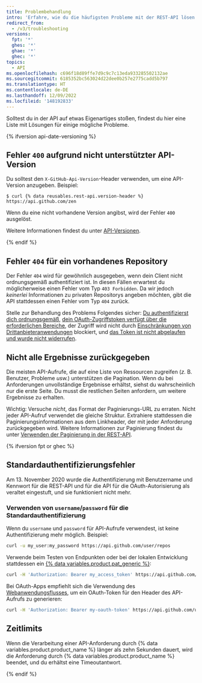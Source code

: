 ```yaml
---
title: Problembehandlung
intro: 'Erfahre, wie du die häufigsten Probleme mit der REST-API lösen kannst.'
redirect_from:
  - /v3/troubleshooting
versions:
  fpt: '*'
  ghes: '*'
  ghae: '*'
  ghec: '*'
topics:
  - API
ms.openlocfilehash: c696f18d89ffe7d9c9c7c13eda933285502132ae
ms.sourcegitcommit: 6185352bc563024d22dee0b257e2775cadd5b797
ms.translationtype: HT
ms.contentlocale: de-DE
ms.lasthandoff: 12/09/2022
ms.locfileid: '148192833'
---
```

Solltest du in der API auf etwas Eigenartiges stoßen, findest du hier eine Liste mit Lösungen für einige mögliche Probleme.

{% ifversion api-date-versioning %}

## Fehler `400` aufgrund nicht unterstützter API-Version

Du solltest den `X-GitHub-Api-Version`-Header verwenden, um eine API-Version anzugeben. Beispiel:

```shell
$ curl {% data reusables.rest-api.version-header %} https://api.github.com/zen
```

Wenn du eine nicht vorhandene Version angibst, wird der Fehler `400` ausgelöst.

Weitere Informationen findest du unter [API-Versionen](/rest/overview/api-versions).

{% endif %}

## Fehler `404` für ein vorhandenes Repository

Der Fehler `404` wird für gewöhnlich ausgegeben, wenn dein Client nicht ordnungsgemäß authentifiziert ist.
In diesen Fällen erwartest du möglicherweise einen Fehler vom Typ `403 Forbidden`. Da wir jedoch _keinerlei_ Informationen zu privaten Repositorys angeben möchten, gibt die API stattdessen einen Fehler vom Typ `404` zurück.

Stelle zur Behandlung des Problems Folgendes sicher: [Du authentifizierst dich ordnungsgemäß](/guides/getting-started/), [dein OAuth-Zugriffstoken verfügt über die erforderlichen Bereiche](/apps/building-oauth-apps/understanding-scopes-for-oauth-apps/), der Zugriff wird nicht durch [Einschränkungen von Drittanbieteranwendungen][oap-guide] blockiert, und [das Token ist nicht abgelaufen und wurde nicht widerrufen](/github/authenticating-to-github/keeping-your-account-and-data-secure/token-expiration-and-revocation).

## Nicht alle Ergebnisse zurückgegeben

Die meisten API-Aufrufe, die auf eine Liste von Ressourcen zugreifen (_z._ B. Benutzer, Probleme _usw._) unterstützen die Pagination. Wenn du bei Anforderungen unvollständige Ergebnisse erhältst, siehst du wahrscheinlich nur die erste Seite. Du musst die restlichen Seiten anfordern, um weitere Ergebnisse zu erhalten.

Wichtig: Versuche *nicht*, das Format der Paginierungs-URL zu erraten. Nicht jeder API-Aufruf verwendet die gleiche Struktur. Extrahiere stattdessen die Paginierungsinformationen aus dem Linkheader, der mit jeder Anforderung zurückgegeben wird. Weitere Informationen zur Paginierung findest du unter [Verwenden der Paginierung in der REST-API](/rest/guides/using-pagination-in-the-rest-api).

[oap-guide]: https://developer.github.com/changes/2015-01-19-an-integrators-guide-to-organization-application-policies/

{% ifversion fpt or ghec %}
## Standardauthentifizierungsfehler

Am 13. November 2020 wurde die Authentifizierung mit Benutzername und Kennwort für die REST-API und für die API für die OAuth-Autorisierung als veraltet eingestuft, und sie funktioniert nicht mehr.

### Verwenden von `username`/`password` für die Standardauthentifizierung

Wenn du `username` und `password` für API-Aufrufe verwendest, ist keine Authentifizierung mehr möglich. Beispiel:

```bash
curl -u my_user:my_password https://api.github.com/user/repos
```

Verwende beim Testen von Endpunkten oder bei der lokalen Entwicklung stattdessen ein [{% data variables.product.pat_generic %}](/github/authenticating-to-github/creating-a-personal-access-token-for-the-command-line):

```bash
curl -H 'Authorization: Bearer my_access_token' https://api.github.com/user/repos
```

Bei OAuth-Apps empfiehlt sich die Verwendung des [Webanwendungsflusses](/apps/building-oauth-apps/authorizing-oauth-apps/#web-application-flow), um ein OAuth-Token für den Header des API-Aufrufs zu generieren:

```bash
curl -H 'Authorization: Bearer my-oauth-token' https://api.github.com/user/repos
```

## Zeitlimits

Wenn die Verarbeitung einer API-Anforderung durch {% data variables.product.product_name %} länger als zehn Sekunden dauert, wird die Anforderung durch {% data variables.product.product_name %} beendet, und du erhältst eine Timeoutantwort.

{% endif %}
